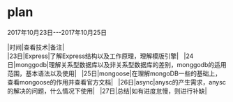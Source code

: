 # plan

2017年10月23日---2017年10月25日  

|时间|查看技术|备注|     
|23日|Express|了解Express结构以及工作原理，理解模版引擎|  
|24日|monggodb|理解关系型数据库以及非关系型数据库的差别，monggodb的适用范围，基本语法以及使用|  
|25日|mongoose|在理解mongoDB一些的基础上，查看mongoose的作用并查看官方文档|  
|26日|async|anysc的产生需求，anysc的解决的问题，什么情况下使用|  
|27日|总结|如有进度怠慢，则进行补缺|
 
 
 

